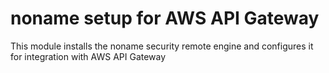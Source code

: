 # noname setup for AWS API Gateway 

This module installs the noname security
remote engine and configures it for integration
with AWS API Gateway


